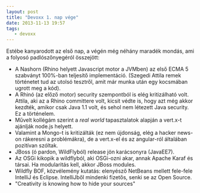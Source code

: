 ```yaml
---
layout: post
title: "Devoxx 1. nap vége"
date: 2013-11-13 19:57
tags: 
   - devoxx
---
```

Estébe kanyarodott az első nap, a végén még néhány maradék mondás, ami a folyosó padlószőnyegéról összejött:

* A Nashorn (Rhino helyett Javascript motor a JVMben) az első ECMA 5 szabványt 100%-ban teljesítő implementáció. (Szegedi Attila remek történetet tud az utolsó tesztről, amit már munka után egy kocsmában ugrott meg a kód).
* A Rhinó (az előző motor) security szempontból is elég kritizálható volt. Attila, aki az a Rhino committere volt, kicsit védte is, hogy azt még akkor kezdték, amikor csak Java 1.1 volt, és sehol nem létezett Java security. Ez a történelem.
* Művelt kollégám szerint a *real world* tapasztalatok alapján a vert.x-t ajánlják node.js helyett.
* Valamint a Mongo-t is kritizálták (ez nem újdonság, elég a hacker news-on rákeresni a problémákra), de a vert.x-el és az angular-ról általában pozitívan szóltak.
* JBoss (ó pardon, WildFlyból) release jön karácsonyra (JavaEE7).
* Az OSGi kikopik a wildflyból, aki OSGi-ozni akar, annak Apache Karaf és társai. Ha modularitás kell, akkor JBoss modules.
* Wildfly BOF, közvélemény kutatás: elenyésző NetBeans mellett fele-fele IntelliJ és Eclipse. IntelliJből mindenki fizetős, senki se az Open Source. 
* "Creativity is knowing how to hide your sources"
